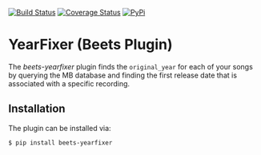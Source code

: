 [![Build Status](https://travis-ci.org/adamjakab/BeetsPluginYearFixer.svg?branch=master)](https://travis-ci.org/adamjakab/BeetsPluginYearFixer)
[![Coverage Status](https://coveralls.io/repos/github/adamjakab/BeetsPluginYearFixer/badge.svg?branch=master)](https://coveralls.io/github/adamjakab/BeetsPluginYearFixer?branch=master)
[![PyPi](https://img.shields.io/pypi/v/beets-yearfixer.svg)](https://pypi.org/project/beets-yearfixer/)


# YearFixer (Beets Plugin)

The *beets-yearfixer* plugin finds the `original_year` for each of your songs by querying the MB database and finding the first release date that is associated with a specific recording.


## Installation
The plugin can be installed via:

```shell script
$ pip install beets-yearfixer
```

